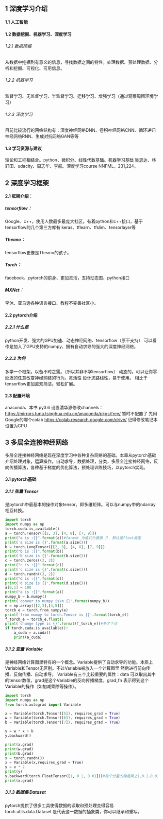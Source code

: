 ## 1 深度学习介绍
#### 1.1 人工智能
#### 1.2 数据挖掘、机器学习、深度学习
###### 1.2.1 数据挖掘
从数据中挖掘到有意义的信息，寻找数据之间的特性。处理数据、预处理数据、分析和挖掘、可视化、可用信息。
###### 1.2.2 机器学习
监督学习、无监督学习、半监督学习、迁移学习、增强学习（通过观察周围环境学习）
###### 1.2.3 深度学习  
目前比较流行的网络结构有：深度神经网络DNN、卷积神经网络CNN、循环递归神经网络RNN、生成对抗网络GAN等等
#### 1.3 学习资源与建议
理论和工程相结合。python、微积分、线性代数基础。机器学习基础 吴恩达、林轩田、udacity、周志华、李航。深度学习course NNFML，231,224。

## 2 深度学习框架
#### 2.1 框架介绍：
##### tensorflow：
 Google、c++，使用人数最多最庞大社区，有着python和c++接口，基于tensorflow的几个第三方库有 keras、tflearn、tfslim、tensorlayer等
##### Theano：
tensorflow更像是Theano的孩子。
##### Torch：
facebook、pytorch的前身、更加灵活，支持动态图、python接口
##### MXNet：
李沐、亚马逊各种语言接口、教程不完善社区小。
#### 2.2 pytorch介绍
##### 2.2.1 什么是
python开发、强大的GPU加速、动态神经网络、tensorflow（原不支持）
可以看作是加入了GPU支持的numpy，拥有自动求导的强大的深度神经网络。
##### 2.2.2 为何
多学一个框架，以备不时之需。（所以并非不学tensorflow）
动态的，可以让你零延迟的任意改变神经网络的行为。灵活性
设计思路线性，易于使用。
相比于tensorflow更加直观简洁。轻松扩展。
#### 2.3 配置环境
anaconda、本书 py3.6 设置清华源修改channels：https://mirrors.tuna.tsinghua.edu.cn/anaconda/pkgs/free/
暂时不配置了 先用Google的哪个colab https://colab.research.google.com/drive/ 记得修改笔记本设置为GPU
## 3 多层全连接神经网络
多层全连接神经网络是现在深度学习中各种复杂网络的基础。本章从pytorch基础介绍处理对象，运算操作，自动求导，数据处理，分类，多层全连接神经网络，反向传播算法，各种基于梯度的优化算法，预处理训练技巧，以pytorch实现。
#### 3.1 pytorch基础 
##### 3.1.1 张量 Tensor
是pytorch中最基本的操作对象tensor，即多维矩阵。可以与numpy中的ndarray相互转换。
```python
import torch
import numpy as np
torch.cuda.is_available()
a = torch.Tensor([[2, 3], [4, 8], [7, 9]])
print("a is :{}".format(a))#farmat 为格式化替换｛｝ 默认是float类型
print('a size is {}'.format(a.size()))
b = torch.LongTensor([[2, 3], [4, 8], [7, 9]])
print("b is :{}".format(b))
print('b size is {}'.format(b.size()))
c = torch.zeros((3, 2))
print("c is :{}".format(c))
print('c size is {}'.format(c.size()))
d = torch.randn((3, 2))
print("d is :{}".format(d))
print('d size is {}'.format(d.size()))
a[0,1] = 100
print("a is :{}".format(a))
numpy_b = b.numpy()
print('conver to numpy is\n {}'.format(numpy_b))
e = np.array([[2,3],[4,5]])
torch_e = torch.from_numpy(e)
print('from numpy to torch.Tensor is {}'.format(torch_e))
f_torch_e = torch_e.float()
print('change type is {}'.format(f_torch_e))#多了个点
if torch.cuda.is_available():
    a_cuda = a.cuda()
    print(a_cuda)
```
##### 3.1.2 变量 Variable
是神经网络计算图里特有的一个概念。Variable提供了自动求导的功能。本质上Variable和Tensor无区别。不过Variable被放入一个计算图里 然后进行前向传播、反向传播、自动求导。
Variable有三个比较重要的属性：data 可以取出其中的tensor数值，grad是这个Variable的反向传播梯度。grad_fn 表示得到这个Variable的操作（如加减乘除等操作）。
```python
import torch
import numpy as np
from torch.autograd import Variable

x = Variable(torch.Tensor([5]), requires_grad = True)
w = Variable(torch.Tensor([6]), requires_grad = True)
b = Variable(torch.Tensor([7]), requires_grad = True)

y = w * x + b
y.backward()

print(x.grad)
print(w.grad)
print(b.grad)
x = torch.randn(3)
x = Variable(x,requires_grad = True)
y = x * 2
print(y)
y.backward(torch.FloatTensor([1, 0.1, 0.01]))#每个分量的梯度乘上1,0.1,0.01
print(x.grad)
```
##### 3.1.3 数据集 Dataset
pytorch提供了很多工具使得数据的读取和预处理变得容易
torch.utils.data.Dataset 是代表这一数据的抽象类，你可以继承和重写。
